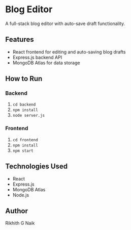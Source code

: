 # Blog Editor

A full-stack blog editor with auto-save draft functionality.

## Features
- React frontend for editing and auto-saving blog drafts
- Express.js backend API
- MongoDB Atlas for data storage

## How to Run

### Backend
1. `cd backend`
2. `npm install`
3. `node server.js`

### Frontend
1. `cd frontend`
2. `npm install`
3. `npm start`

## Technologies Used
- React
- Express.js
- MongoDB Atlas
- Node.js

## Author
Rikhith G Naik
